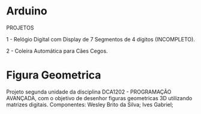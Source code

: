 # Arduino

PROJETOS

1 - Relógio Digital com Display de 7 Segmentos de 4 dígitos (INCOMPLETO).

2 - Coleira Automática para Cães Cegos.

# Figura Geometrica

Projeto segunda unidade da disciplina DCA1202 - PROGRAMAÇÃO AVANÇADA, com o objetivo de desenhor figuras geometricas 3D utilizando matrizes digitais.
Componentes:
Wesley Brito da Silva; 
Ives Gabriel;
